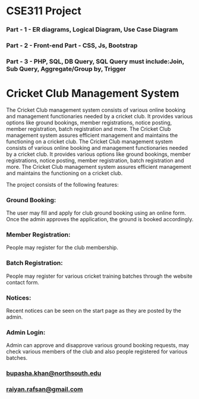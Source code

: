 # CSE311 Project 

### Part - 1 - ER diagrams, Logical Diagram, Use Case Diagram
### Part - 2 - Front-end Part - CSS, Js, Bootstrap
### Part - 3 - PHP, SQL, DB Query, SQL Query must include:Join, Sub Query, Aggregate/Group by, Trigger


# Cricket Club Management System
The Cricket Club management system consists of various online booking and management functionaries needed by a cricket club. It provides various options like ground bookings, member registrations, notice posting, member registration, batch registration and more. The Cricket Club management system assures efficient management and maintains the functioning on a cricket club. 	The Cricket Club management system consists of various online booking and management functionaries needed by a cricket club. It provides various options like ground bookings, member registrations, notice posting, member registration, batch registration and more. The Cricket Club management system assures efficient management and maintains the functioning on a cricket club. 

The project consists of the following features:

### Ground Booking: 
The user may fill and apply for club ground booking using an online form. Once the admin approves the application, the ground is booked accordingly.

### Member Registration:
People may register for the club membership.

### Batch Registration:
People may register for various cricket training batches through the website contact form.

### Notices: 
Recent notices can be seen on the start page as they are posted by the admin.

### Admin Login: 
Admin can approve and disapprove various ground booking requests, may check various members of the club and also people registered for various batches.


### bupasha.khan@northsouth.edu
### raiyan.rafsan@gmail.com